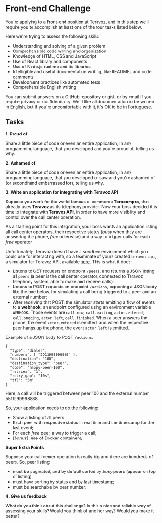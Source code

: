 # Front-end Challenge

You're applying to a Front-end position at Teravoz, and in this step we'll require you to accomplish at least one of the four tasks listed below.

Here we're trying to assess the following skills:

- Understanding and solving of a given problem
- Comprehensible code writing and organization
- Knowledge of HTML, CSS and JavaScript
- Use of React library and components
- Use of Node.js runtime and its libraries
- Intelligible and useful documentation writing, like READMEs and code comments
- Development practices like automated tests
- Comprehensible English writing

You can submit answers on a GitHub repository or gist, or by email if you require privacy or confidentiality. We'd like all documentation to be written in English, but if you're uncomfortable with it, it's OK to be in Portuguese.

## Tasks

**1. Proud of**

Share a little piece of code or even an entire application, in any programming language, that you developed and you're proud of, telling us why.

**2. Ashamed of**

Share a little piece of code or even an entire application, in any programming language, that you developed or saw and you're ashamed of (or secondhand embarrassed for), telling us why.

**3. Write an application for integrating with Teravoz API**

Suppose you work for the world famous e-commerce **Teracompra**, that already uses **Teravoz** as its telephony provider. Now your boss decided it is time to integrate with **Teravoz API**, in order to have more visibility and control over the call center operation.

As a starting point for this integration, your boss wants an application listing all call center operators, their respective status (_busy_ when they are answering the phone, _free_ otherwise) and a way to trigger calls for each _free_ operator.

Unfortunately, Teravoz doesn't have a _sandbox_ environment which you could use for interacting with, so a teammate of yours created `teravoz-api`, a simulator for Teravoz API, available [here](./teravoz-api). This is what it does:
- Listens to GET requests on endpoint `/peers`, and returns a JSON listing all `peers` (a peer is the call center operator, connected to Teravoz telephony system, able to make and receive calls);
- Listens to POST requests on endpoint `/actions`, expecting a JSON body like the one below, for simulating a call being triggered to a peer and an external number;
- After receiving that POST, the simulator starts emitting a flow of events to a **webhook**, an endpoint configured using an environment variable `WEBHOOK`. Those events are `call.new`, `call.waiting`, `actor.entered`, `call.ongoing`, `actor.left`, `call.finished`. When a peer answers the phone, the event `actor.entered` is emitted, and when the respective peer hangs up the phone, the event `actor.left` is emitted.

Example of a JSON body to POST `/actions`:
```
{
  "type": "dialer",
  "numbers": [ "5511999998888" ],
  "destination": "100",
  "destination_type": "peer",
  "code": "happy-peer-100",
  "retries": "1",
  "retry_gap": "10s",
  "ttl": "5m"
}
```
Here, a call will be triggered between peer 100 and the external number 5511999998888.

So, your application needs to do the following:
- Show a listing of all peers
- Each peer with respective status in real time and the timestamp for the last event;
- For each _free_ peer, a way to trigger a call;
- [_bonus_]: use of Docker containers;

**Super Extra Points**

Suppose your call center operation is really big and there are hundreds of peers. So, peer listing:
- must be paginated, and by default sorted by _busy_ peers (appear on top of listing);
- must have sorting by status and by last timestamp;
- must be searchable by peer number;

**4. Give us feedback**

What do you think about this challenge? Is this a nice and reliable way of assessing your skills? Would you think of another way? Would you make it better?
